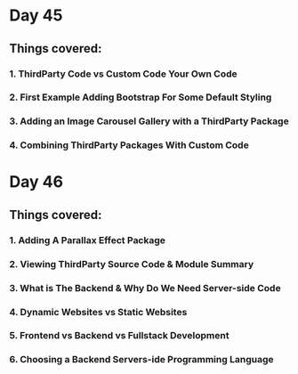 # Day 45
## Things covered:
### 1. ThirdParty Code vs Custom Code Your Own Code
### 2. First Example Adding Bootstrap For Some Default Styling
### 3. Adding an Image Carousel Gallery with a ThirdParty Package
### 4. Combining ThirdParty Packages With Custom Code
# Day 46
## Things covered:
### 1. Adding A Parallax Effect Package
### 2. Viewing ThirdParty Source Code & Module Summary
### 3. What is The Backend & Why Do We Need Server-side Code
### 4. Dynamic Websites vs Static Websites
### 5. Frontend vs Backend vs Fullstack Development
### 6. Choosing a Backend Servers-ide Programming Language